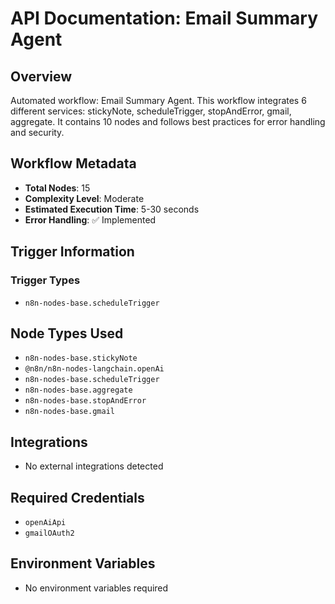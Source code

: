 # API Documentation: Email Summary Agent

## Overview
Automated workflow: Email Summary Agent. This workflow integrates 6 different services: stickyNote, scheduleTrigger, stopAndError, gmail, aggregate. It contains 10 nodes and follows best practices for error handling and security.

## Workflow Metadata
- **Total Nodes**: 15
- **Complexity Level**: Moderate
- **Estimated Execution Time**: 5-30 seconds
- **Error Handling**: ✅ Implemented

## Trigger Information
### Trigger Types
- `n8n-nodes-base.scheduleTrigger`

## Node Types Used
- `n8n-nodes-base.stickyNote`
- `@n8n/n8n-nodes-langchain.openAi`
- `n8n-nodes-base.scheduleTrigger`
- `n8n-nodes-base.aggregate`
- `n8n-nodes-base.stopAndError`
- `n8n-nodes-base.gmail`

## Integrations
- No external integrations detected

## Required Credentials
- `openAiApi`
- `gmailOAuth2`

## Environment Variables
- No environment variables required
